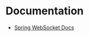 # Documentation
- [Spring WebSocket Docs](https://docs.spring.io/spring-framework/docs/5.3.23/reference/html/web.html#websocket)
